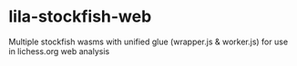 # lila-stockfish-web
Multiple stockfish wasms with unified glue (wrapper.js &amp; worker.js) for use in lichess.org web analysis
